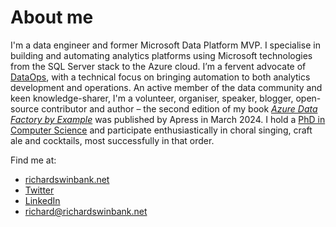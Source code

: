# About me
I'm a data engineer and former Microsoft Data Platform MVP. I specialise in building and automating analytics platforms using Microsoft technologies from the SQL Server stack to the Azure cloud. I’m a fervent advocate of [DataOps](https://en.wikipedia.org/wiki/DataOps), with a technical focus on bringing automation to both analytics development and operations. An active member of the data community and keen knowledge-sharer, I'm a volunteer, organiser, speaker, blogger, open-source contributor and author – the second edition of my book *[Azure Data Factory by Example](https://www.amazon.com/dp/B0CRH4NLW4)* was published by Apress in March 2024. I hold a [PhD in Computer Science](https://etheses.bham.ac.uk/id/eprint/213/) and participate enthusiastically in choral singing, craft ale and cocktails, most successfully in that order.

Find me at:
* [richardswinbank.net](https://richardswinbank.net)
* [Twitter](https://twitter.com/RichardSwinbank)
* [LinkedIn](https://uk.linkedin.com/in/richardswinbank)
* [richard@richardswinbank.net](mailto:richard@RichardSwinbank.net)
